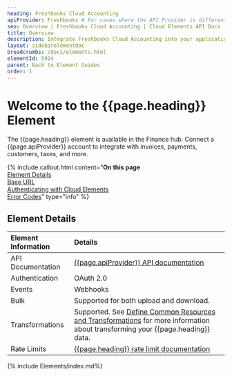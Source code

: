 ```yaml
---
heading: Freshbooks Cloud Accounting
apiProvider: Freshbooks # For cases where the API Provider is different than the element name. e;g;, ServiceNow vs. ServiceNow Oauth
seo: Overview | Freshbooks Cloud Accounting | Cloud Elements API Docs
title: Overview
description: Integrate Freshbooks Cloud Accounting into your application via the Cloud Elements APIs.
layout: sidebarelementdoc
breadcrumbs: /docs/elements.html
elementId: 5924
parent: Back to Element Guides
order: 1
---
```


# Welcome to the {{page.heading}} Element

The {{page.heading}} element is available in the Finance hub. Connect a {{page.apiProvider}} account to integrate with invoices, payments, customers, taxes, and more.

{% include callout.html content="<strong>On this page</strong></br><a href=#element-details>Element Details</a></br><a href=#base-url>Base URL</a></br><a href=#authenticating-with-cloud-elements>Authenticating with Cloud Elements</a></br><a href=#error-codes>Error Codes</a>" type="info" %}

## Element Details

| Element Information | Details     |
| :------------- | :------------- |
| API Documentation | [{{page.apiProvider}} API documentation](https://www.freshbooks.com/api/start) |
| Authentication | OAuth 2.0  |
| Events | Webhooks |
| Bulk | Supported for both upload and download. |
| Transformations | Supported. See [Define Common Resources and Transformations](https://docs.cloud-elements.com/home/common-object) for more information about transforming your {{page.heading}} data.|
| Rate Limits | [{{page.heading}} rate limit documentation](https://www.freshbooks.com/api/limits)|

{% include Elements/index.md%}
